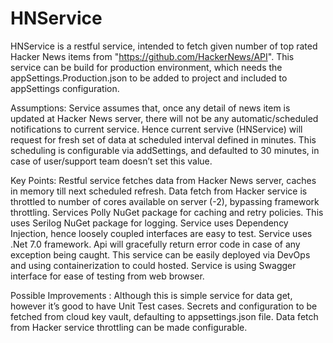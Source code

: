 # HNService

HNService is a restful service, intended to fetch given number of top rated Hacker News items from "https://github.com/HackerNews/API".
This service can be build for production environment, which needs the appSettings.Production.json to be added to project and included to appSettings configuration. 

Assumptions: 
  Service assumes that, once any detail of news item is updated at Hacker News server, there will not be any automatic/scheduled notifications to current service. Hence current servive (HNService) will request for fresh set of data at scheduled interval defined in minutes. This scheduling is configurable via addSettings, and defaulted to 30 minutes, in case of user/support team doesn’t set this value.

 Key Points: 
   Restful service fetches data from Hacker News server, caches in memory till next scheduled refresh.
   Data fetch from Hacker service is throttled to number of cores available on server (-2), bypassing framework throttling.
   Services Polly NuGet package for caching and retry policies.
   This uses Serilog NuGet package for logging.
   Service uses Dependency Injection, hence loosely coupled interfaces are easy to test.
   Service uses .Net 7.0 framework.
   Api will gracefully return error code in case of any exception being caught.
   This service can be easily deployed via DevOps and using containerization to could hosted. 
   Service is using Swagger interface for ease of testing from web browser.
   
Possible Improvements :
  Although this is simple service for data get, however it’s good to have Unit Test cases.
  Secrets and configuration to be fetched from cloud key vault, defaulting to appsettings.json file.
  Data fetch from Hacker service throttling can be made configurable. 
